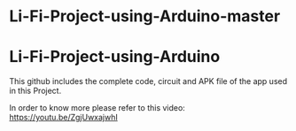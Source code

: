 # Li-Fi-Project-using-Arduino-master

# Li-Fi-Project-using-Arduino
This github includes the complete code, circuit and APK file of the app used in this Project.

In order to know more please refer to this video: https://youtu.be/ZgjUwxajwhI
